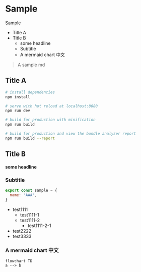 # Sample
<!-- Plink markdown toc -->
 Sample
  - Title A
  - Title B
    - some headline
    - Subtitle
    - A mermaid chart 中文
<!-- Plink markdown toc end -->
> A sample md

## Title A

``` bash
# install dependencies
npm install

# serve with hot reload at localhost:8080
npm run dev

# build for production with minification
npm run build

# build for production and view the bundle analyzer report
npm run build --report
```

## Title B
#### some headline
### Subtitle

```js
export const sample = {
  name: 'AAA',
}
```

- test1111
  - test1111-1
  - test1111-2
    - test1111-2-1
- test2222
- test3333

### A mermaid chart 中文
```mermaid
flowchart TD
a --> b

```
